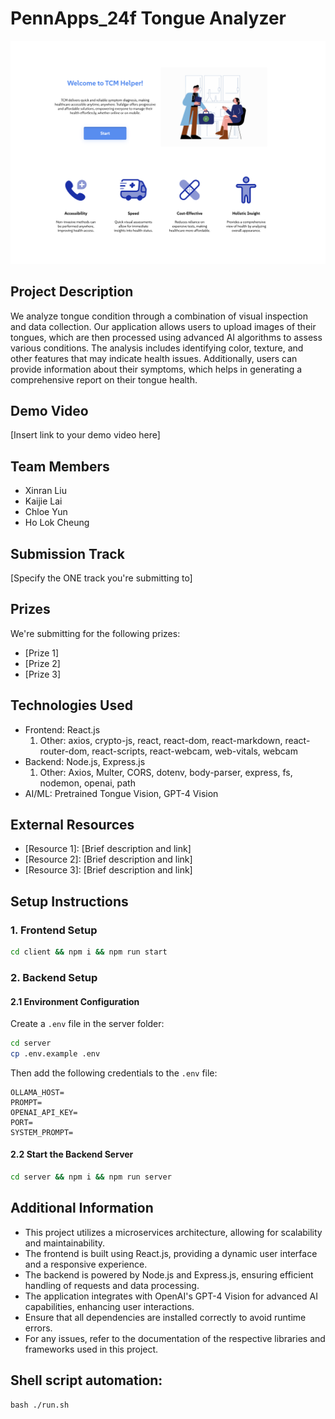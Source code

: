 # PennApps_24f Tongue Analyzer

![Tongue Analyzer](/images/0.png)

## Project Description

We analyze tongue condition through a combination of visual inspection and data collection. Our application allows users to upload images of their tongues, which are then processed using advanced AI algorithms to assess various conditions. The analysis includes identifying color, texture, and other features that may indicate health issues. Additionally, users can provide information about their symptoms, which helps in generating a comprehensive report on their tongue health.

## Demo Video

[Insert link to your demo video here]

## Team Members

- Xinran Liu
- Kaijie Lai
- Chloe Yun
- Ho Lok Cheung

## Submission Track

[Specify the ONE track you're submitting to]

## Prizes

We're submitting for the following prizes:

- [Prize 1]
- [Prize 2]
- [Prize 3]

## Technologies Used

- Frontend: React.js
  1. Other: axios, crypto-js, react, react-dom, react-markdown, react-router-dom, react-scripts, react-webcam, web-vitals, webcam
- Backend: Node.js, Express.js
  1. Other: Axios, Multer, CORS, dotenv, body-parser, express, fs, nodemon, openai, path
- AI/ML: Pretrained Tongue Vision, GPT-4 Vision

## External Resources

- [Resource 1]: [Brief description and link]
- [Resource 2]: [Brief description and link]
- [Resource 3]: [Brief description and link]

## Setup Instructions

### 1. Frontend Setup

```bash
cd client && npm i && npm run start
```

### 2. Backend Setup

#### 2.1 Environment Configuration

Create a `.env` file in the server folder:

```bash
cd server
cp .env.example .env
```

Then add the following credentials to the `.env` file:

```
OLLAMA_HOST=
PROMPT=
OPENAI_API_KEY=
PORT=
SYSTEM_PROMPT=
```

#### 2.2 Start the Backend Server

```bash
cd server && npm i && npm run server
```

## Additional Information

- This project utilizes a microservices architecture, allowing for scalability and maintainability.
- The frontend is built using React.js, providing a dynamic user interface and a responsive experience.
- The backend is powered by Node.js and Express.js, ensuring efficient handling of requests and data processing.
- The application integrates with OpenAI's GPT-4 Vision for advanced AI capabilities, enhancing user interactions.
- Ensure that all dependencies are installed correctly to avoid runtime errors.
- For any issues, refer to the documentation of the respective libraries and frameworks used in this project.

## Shell script automation:

```
bash ./run.sh
```
